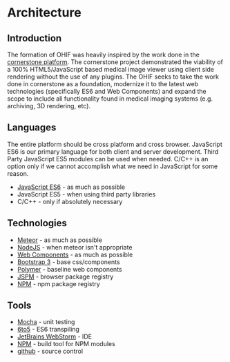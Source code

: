 # Architecture

Introduction
------------
The formation of OHIF was heavily inspired by the work done in the [cornerstone platform](https://github.com/chafey/cornerstone).  The cornerstone project demonstrated the viability of a 100% HTML5/JavaScript based medical image viewer using client side rendering without the use of any plugins.  The OHIF seeks to take the work done in cornerstone as a foundation, modernize it to the latest web technologies (specifically ES6 and Web Components) and expand the scope to include all functionality found in medical imaging systems (e.g. archiving, 3D rendering, etc).


Languages
---------
The entire platform should be cross platform and cross browser.  JavaScript ES6 is our primary language for both client and server development.  Third Party JavaScript ES5 modules can be used when needed.  C/C++ is an option only if we cannot accomplish what we need in JavaScript for some reason.

* [JavaScript ES6](https://github.com/lukehoban/es6features) - as much as possible
* JavaScript ES5 - when using third party libraries 
* C/C++ - only if absolutely necessary

Technologies
------------

* [Meteor](https://www.meteor.com/) - as much as possible
* [NodeJS](http://nodejs.org/) - when meteor isn't appropriate
* [Web Components](http://webcomponents.org/) - as much as possible
* [Bootstrap 3](http://getbootstrap.com/) - base css/components
* [Polymer](https://www.polymer-project.org/) - baseline web components
* [JSPM](http://jspm.io/) - browser package registry
* [NPM](https://www.npmjs.com/) - npm package registry

Tools
-----

* [Mocha](http://unitjs.com/guide/mocha.html) - unit testing
* [6to5](https://6to5.org/) - ES6 transpiling
* [JetBrains WebStorm](https://www.jetbrains.com/webstorm/) - IDE
* [NPM](https://www.npmjs.com/) - build tool for NPM modules
* [github](https://github.com/) - source control

